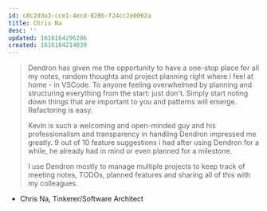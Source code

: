 ```yaml
---
id: c8c2dda3-cce1-4ecd-828b-f24cc2e8002a
title: Chris Na
desc: ''
updated: 1616164296286
created: 1616164214039
---
```


> Dendron has given me the opportunity to have a one-stop place for all my notes, random thoughts and project planning right where i feel at home - in VSCode. To anyone feeling overwhelmed by planning and structuring everything from the start: just don't. Simply start noting down things that are important to you and patterns will emerge. Refactoring is easy.
> 
> Kevin is such a welcoming and open-minded guy and his professionalism and transparency in handling Dendron impressed me greatly. 9 out of 10 feature suggestions i had after using Dendron for a while, he already had in mind or even planned for a milestone.
> 
> I use Dendron mostly to manage multiple projects to keep track of meeting notes, TODOs, planned features and sharing all of this with my colleagues.
<!-- -->
- Chris Na, Tinkerer/Software Architect

